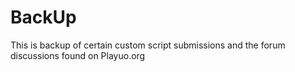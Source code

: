 # BackUp

This is backup of certain custom script submissions and the forum discussions found on Playuo.org
